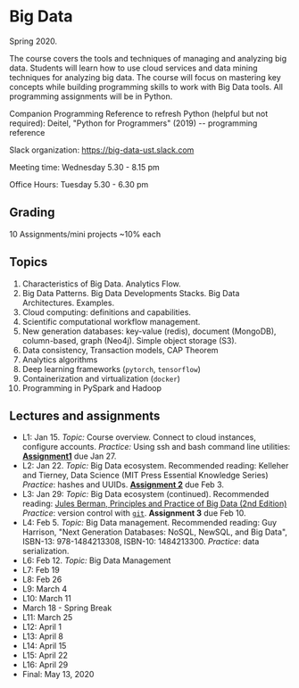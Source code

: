 # Big Data

Spring 2020.

The course covers the tools and techniques of managing and analyzing big data. 
Students will learn how to use cloud services and data mining techniques for analyzing big data.
The course will focus on mastering key concepts while building programming skills to work with Big Data tools. 
All programming assignments will be in Python.

Companion Programming Reference to refresh Python (helpful but not required):  Deitel, "Python for Programmers" (2019) -- programming reference 

Slack organization: https://big-data-ust.slack.com

Meeting time: Wednesday 5.30 - 8.15 pm

Office Hours: Tuesday 5.30 - 6.30 pm

## Grading 
10 Assignments/mini projects ~10% each

## Topics 
1. Characteristics of Big Data. Analytics Flow. 
2. Big Data Patterns. Big Data Developments Stacks. Big Data Architectures. Examples.
3. Cloud computing: definitions and capabilities. 
4. Scientific computational workflow management. 
6. New generation databases: key-value (redis), document (MongoDB), column-based, graph (Neo4j). Simple object storage (S3).
7. Data consistency, Transaction models, CAP Theorem
8. Analytics algorithms
9. Deep learning frameworks (`pytorch`, `tensorflow`)
9. Containerization and virtualization (`docker`)
9. Programming in PySpark and Hadoop

## Lectures and assignments 
* L1: Jan 15. *Topic:* Course overview. Connect to cloud instances, configure accounts. *Practice:* Using ssh and bash command line utilities: [**Assignment1**](Assign01.md) due Jan 27.
* L2: Jan 22. *Topic:* Big Data ecosystem.  Recommended reading: Kelleher and Tierney, Data Science (MIT Press Essential Knowledge Series) *Practice*: hashes and UUIDs. [**Assignment 2**](Assign02.md) due Feb 3.
* L3: Jan 29: *Topic:* Big Data ecosystem (continued). Recommended reading: [Jules Berman, Principles and Practice of Big Data (2nd Edition)](https://learning.oreilly.com/library/view/principles-and-practice/9780128156100/B9780128156094000108.xhtml)  *Practice*: version control with [`git`](https://towardsdatascience.com/why-git-and-how-to-use-git-as-a-data-scientist-4fa2d3bdc197). **Assignment 3** due Feb 10.
* L4: Feb 5. *Topic:* Big Data management.  Recommended reading: Guy Harrison, "Next Generation Databases: NoSQL, NewSQL, and Big Data", ISBN-13: 978-1484213308, ISBN-10: 1484213300. *Practice*: data serialization. 
* L6: Feb 12. *Topic:* Big Data Management
* L7: Feb 19
* L8: Feb 26
* L9: March 4
* L10: March 11
* March 18 - Spring Break
* L11: March 25
* L12: April 1
* L13: April 8
* L14: April 15
* L15: April 22 
* L16: April 29
* Final: May 13, 2020
